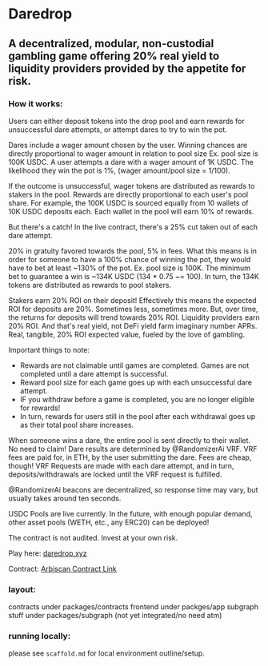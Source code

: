 # Daredrop

## A decentralized, modular, non-custodial gambling game offering 20% real yield to liquidity providers provided by the appetite for risk.

### How it works:

Users can either deposit tokens into the drop pool and earn rewards for unsuccessful dare attempts, or attempt dares to try to win the pot.

Dares include a wager amount chosen by the user. Winning chances are directly proportional to wager amount in relation to pool size
Ex. pool size is 100K USDC. A user attempts a dare with a wager amount of 1K USDC. The likelihood they win the pot is 1%, (wager amount/pool size = 1/100).

If the outcome is unsuccessful, wager tokens are distributed as rewards to stakers in the pool.
Rewards are directly proportional to each user's pool share. For example, the 100K USDC is sourced equally from 10 wallets of 10K USDC deposits each. Each wallet in the pool will earn 10% of rewards.

But there's a catch! In the live contract, there's a 25% cut taken out of each dare attempt.

20% in gratuity favored towards the pool, 5% in fees.
What this means is in order for someone to have a 100% chance of winning the pot, they would have to bet at least ~130% of the pot.
Ex. pool size is 100K. The minimum bet to guarantee a win is ~134K USDC (134 * 0.75 ~= 100).
In turn, the 134K tokens are distributed as rewards to pool stakers.

Stakers earn 20% ROI on their deposit!
Effectively this means the expected ROI for deposits are 20%. Sometimes less, sometimes more. But, over time, the returns for deposits will trend towards 20% ROI.
Liquidity providers earn 20% ROI. And that's real yield, not DeFi yield farm imaginary number APRs. Real, tangible, 20% ROI expected value, fueled by the love of gambling.

Important things to note:

- Rewards are not claimable until games are completed. Games are not completed until a dare attempt is successful.
- Reward pool size for each game goes up with each unsuccessful dare attempt.
- IF you withdraw before a game is completed, you are no longer eligible for rewards!
- In turn, rewards for users still in the pool after each withdrawal goes up as their total pool share increases.

When someone wins a dare, the entire pool is sent directly to their wallet. No need to claim!
Dare results are determined by @RandomizerAi VRF. VRF fees are paid for, in ETH, by the user submitting the dare. Fees are cheap, though!
VRF Requests are made with each dare attempt, and in turn, deposits/withdrawals are locked until the VRF request is fulfilled.

@RandomizerAi beacons are decentralized, so response time may vary, but usually takes around ten seconds.

USDC Pools are live currently. In the future, with enough popular demand, other asset pools (WETH, etc., any ERC20) can be deployed!

The contract is not audited. Invest at your own risk.

Play here: [daredrop.xyz](https://www.daredrop.xyz/)

Contract: [Arbiscan Contract Link](https://arbiscan.io/address/0xee7155c76f9dfa1c1a18525b33cfb93a04bfb220#code)


### layout:
contracts under packages/contracts
frontend under packges/app
subgraph stuff under packages/subgraph (not yet integrated/no need atm)


### running locally:
please see `scaffold.md` for local environment outline/setup.
